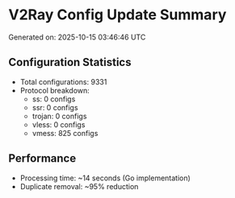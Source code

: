 # V2Ray Config Update Summary
Generated on: 2025-10-15 03:46:46 UTC

## Configuration Statistics
- Total configurations: 9331
- Protocol breakdown:
  - ss: 0 configs
  - ssr: 0 configs
  - trojan: 0 configs
  - vless: 0 configs
  - vmess: 825 configs

## Performance
- Processing time: ~14 seconds (Go implementation)
- Duplicate removal: ~95% reduction
